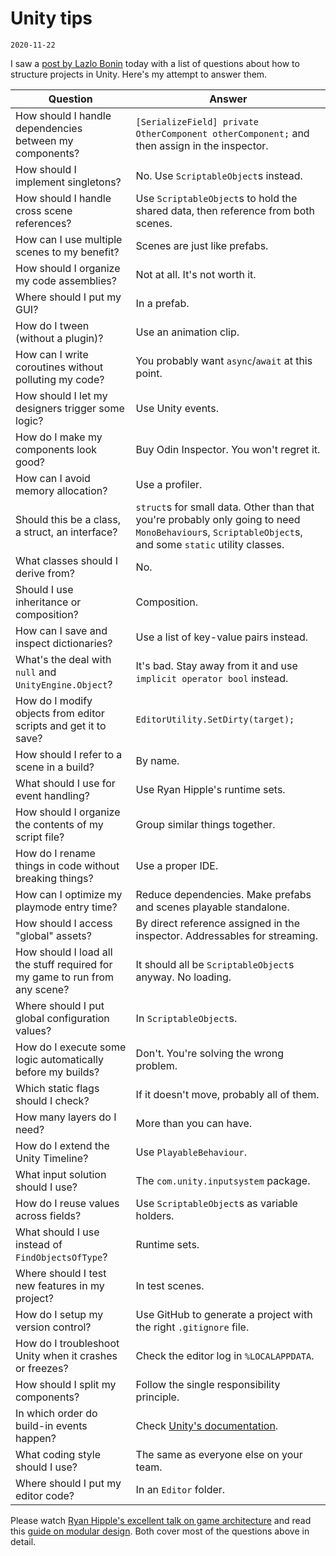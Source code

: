 # Unity tips
`2020-11-22`

I saw a [post by Lazlo Bonin](https://twitter.com/lazlobon/status/1330224625901580297) today with a list of questions about how to structure projects in Unity. Here's my attempt to answer them.

| Question | Answer |
|----------|--------|
| How should I handle dependencies between my components? | `[SerializeField] private OtherComponent otherComponent;` and then assign in the inspector. |
| How should I implement singletons? | No. Use `ScriptableObject`s instead. |
| How should I handle cross scene references? | Use `ScriptableObject`s to hold the shared data, then reference from both scenes. |
| How can I use multiple scenes to my benefit? | Scenes are just like prefabs. |
| How should I organize my code assemblies? | Not at all. It's not worth it. |
| Where should I put my GUI? | In a prefab. |
| How do I tween (without a plugin)? | Use an animation clip. |
| How can I write coroutines without polluting my code? | You probably want `async`/`await` at this point. |
| How should I let my designers trigger some logic? | Use Unity events. |
| How do I make my components look good? | Buy Odin Inspector. You won't regret it. |
| How can I avoid memory allocation? | Use a profiler. |
| Should this be a class, a struct, an interface? | `struct`s for small data. Other than that you're probably only going to need `MonoBehaviour`s, `ScriptableObject`s, and some `static` utility classes.
| What classes should I derive from? | No. |
| Should I use inheritance or composition? | Composition. |
| How can I save and inspect dictionaries? | Use a list of key-value pairs instead. |
| What's the deal with `null` and `UnityEngine.Object`? | It's bad. Stay away from it and use `implicit operator bool` instead. |
| How do I modify objects from editor scripts and get it to save? | `EditorUtility.SetDirty(target);` |
| How should I refer to a scene in a build? | By name. |
| What should I use for event handling? | Use Ryan Hipple's runtime sets. |
| How should I organize the contents of my script file? | Group similar things together. |
| How do I rename things in code without breaking things? | Use a proper IDE. |
| How can I optimize my playmode entry time? | Reduce dependencies. Make prefabs and scenes playable standalone. |
| How should I access "global" assets? | By direct reference assigned in the inspector. Addressables for streaming. |
| How should I load all the stuff required for my game to run from any scene? | It should all be `ScriptableObject`s anyway. No loading. |
| Where should I put global configuration values? | In `ScriptableObject`s.
| How do I execute some logic automatically before my builds? | Don't. You're solving the wrong problem. |
| Which static flags should I check? | If it doesn't move, probably all of them. |
| How many layers do I need? | More than you can have. |
| How do I extend the Unity Timeline? | Use `PlayableBehaviour`. |
| What input solution should I use? | The `com.unity.inputsystem` package. |
| How do I reuse values across fields? | Use `ScriptableObject`s as variable holders. |
| What should I use instead of `FindObjectsOfType`? | Runtime sets. |
| Where should I test new features in my project? | In test scenes. |
| How do I setup my version control? | Use GitHub to generate a project with the right `.gitignore` file. |
| How do I troubleshoot Unity when it crashes or freezes? | Check the editor log in `%LOCALAPPDATA`. |
| How should I split my components? | Follow the single responsibility principle. |
| In which order do build-in events happen? | Check [Unity's documentation](https://docs.unity3d.com/Manual/ExecutionOrder.html). |
| What coding style should I use? | The same as everyone else on your team. |
| Where should I put my editor code? | In an `Editor` folder. |

Please watch [Ryan Hipple's excellent talk on game architecture](https://www.youtube.com/watch?v=raQ3iHhE_Kk) and read this [guide on modular design](https://unity.com/how-to/architect-game-code-scriptable-objects). Both cover most of the questions above in detail.

